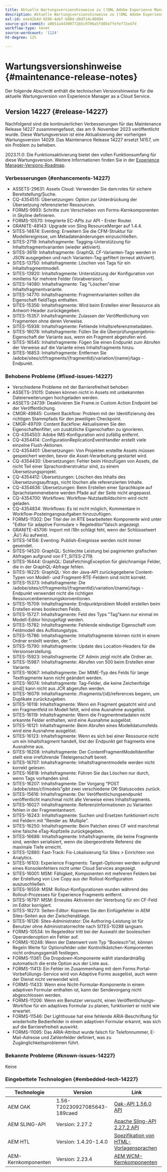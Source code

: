 ```yaml
---
title: Aktuelle Wartungsversionshinweise zu [!DNL Adobe Experience Manager] as a Cloud Service.
description: Aktuelle Wartungsversionshinweise zu [!DNL Adobe Experience Manager] as a Cloud Service.
exl-id: eee42b4d-9206-4ebf-b88d-d8df14c46094
source-git-commit: a8651a44300772b5c9706a5fd85e7fefef72e47d
workflow-type: tm+mt
source-wordcount: '1124'
ht-degree: 12%

---
```


# Wartungsversionshinweise {#maintenance-release-notes}

Der folgende Abschnitt enthält die technischen Versionshinweise für die aktuelle Wartungsversion von Experience Manager as a Cloud Service.

## Version 14227 {#release-14227}

Nachfolgend sind die kontinuierlichen Verbesserungen für das Maintenance Release 14227 zusammengefasst, das am 9. November 2023 veröffentlicht wurde. Diese Wartungsversion ist eine Aktualisierung der vorherigen Wartungsversion 14029. Das Maintenance Release 14227 ersetzt 14157, um ein Problem zu beheben.

2023.11.0: Die Funktionsaktivierung bietet den vollen Funktionsumfang für diese Wartungsversion. Weitere Informationen finden Sie in der [Experience Manager-Versions-Roadmap](https://experienceleague.adobe.com/docs/experience-manager-release-information/aem-release-updates/update-releases-roadmap.html?lang=de).

### Verbesserungen {#enhancements-14227}

* ASSETS-29631: Assets Cloud: Verwenden Sie dam:roles für sichere Bereitstellung/Suche.
* CQ-4354515: Übersetzungen: Option zur Unterdrückung der Übersetzung referenzierter Ressourcen.
* FORMS-9993: Schritte zum Verschieben von Forms-Kernkomponenten in Skyline definieren.
* FORMS-10570: Integrierte EC-APIs zur API - Erster Router.
* GRANITE-48143: Upgrade von Sling ResourceMerger auf 1.4.4.
* SITES-14874: Eventing: Erweitern Sie die CFM-Struktur für Modellereignisse, um Metadatenänderungen einzuschließen.
* SITES-2719: Inhaltsfragmente: Tagging-Unterstützung für Inhaltsfragmentvarianten (wieder aktiviert).
* SITES-3619: Inhaltsfragmente: GraphQL CF-Varianten-Tags werden in JSON ausgegeben und nach Varianten-Tag gefiltert (erneut aktiviert).
* SITES-13750: Inhaltsfragmente: Löschen von Tags für ein Inhaltsfragmentmodell.
* SITES-13920: Inhaltsfragmente: Unterstützung der Konfiguration von minItems für mehrere Felder (Vorabversion).
* SITES-14080: Inhaltsfragmente: Tag &quot;Löschen&quot;einer Inhaltsfragmentvariante.
* SITES-14770: Inhaltsfragmente: Fragmentvarianten sollten die Eigenschaft fieldTags enthalten.
* SITES-15356: Inhaltsfragmente: Wird beim Erstellen einer Ressource als Antwort-Header zurückgegeben.
* SITES-15357: Inhaltsfragmente: Zulassen der Veröffentlichung von Fragmenten ohne deren Verweise.
* SITES-15938: Inhaltsfragmente: Fehlende Inhaltsreferenzmetadaten.
* SITES-16078: Inhaltsfragmente: Füllen Sie die Überprüfungsergebnis-Eigenschaft der Variante aus, wenn ein Fragment abgerufen wird.
* SITES-16545: Inhaltsfragmente: Fügen Sie einen Endpunkt zum Abrufen der Verweise auf die Variante eines Inhaltsfragments hinzu.
* SITES-16853: Inhaltsfragmente: Entfernen Sie /adobe/sites/cf/fragments/{fragmentId}/variation/{name}/tags -Endpunkt.

### Behobene Probleme {#fixed-issues-14227}

* Verschiedene Probleme mit der Barrierefreiheit behoben
* ASSETS-31015: Dateien können nicht in Assets mit unbekannten Dateierweiterungen hochgeladen werden.
* ASSETS-24739: Deaktivieren Sie Frame.io Custom Action Endpoint bei der Veröffentlichung.
* CMGR-49845: Content Backflow: Problem mit der Identifizierung des richtigen Stammpfads für den jeweiligen Checkpoint.
* CMGR-49709: Content Backflow: Aktualisieren Sie den Eigenschaftenfilter, um zusätzliche Eigenschaften zu ignorieren.
* CQ-4354503: Adobe IMS-Konfiguration wird zufällig entfernt.
* CQ-4354414: ConfigurationReplicationEventHandler erstellt viele einzelne Flush-Aktionen.
* CQ-4354401: Übersetzungen: Von Projekten erstellte Assets müssen gespeichert werden, bevor die Asset-Verarbeitung gestartet wird.
* CQ-4354430: Übersetzungen: Fehler beim Hinzufügen von Assets, die nicht Teil einer Sprachordnerstruktur sind, zu einem Übersetzungsprojekt.
* CQ-4354412: Übersetzungen: Löschen des Inhalts des Übersetzungsauftrags, nicht löschen alle referenzierten Inhalte.
* CQ-4354636: Übersetzungen: Beim Erstellen einer Sprachkopie auf Sprachstammenebene werden Pfade auf der Seite nicht angepasst.
* CQ-4354700: Workflows: Workflow-Nutzlastbildschirm wird nicht geladen.
* CQ-4354834: Workflows: Es ist nicht möglich, Kommentare in Workflow-Posteingangsaufgaben hinzuzufügen.
* FORMS-11302: Der Titel der im RTE bearbeiteten Komponente wird unter &quot;Editor für adaptive Formulare > Regeleditor&quot;falsch angezeigt.
* GRANITE-45706: Import mit i18n schlägt fehl, wenn der Schlüsselwert ‚Äú‘) Äù aufweist.
* SITES-14156: Eventing: Publish-Ereignisse werden nicht immer gesendet.
* SITES-14520: GraphQL: Schlechte Leistung bei paginierten grafischen Abfragen aufgrund von FT_SITES-2719.
* SITES-16444: GraphQL: DataFetchingException für gleichnamige Felder, die in der GraphQL-Abfrage fehlen.
* SITES-16225: GraphQL: Von der Java-API zurückgegebene Content-Typen von Modell- und Fragment-RTE-Feldern sind nicht korrekt.
* SITES-15373: Inhaltsfragmente: Die /adobe/sites/cf/fragments/{fragmentId}/variation/{name}/tags -Endpunkt verwendet nicht die richtigen Ressourcenbenennungskonventionen.
* SITES-15709: Inhaltsfragmente: Endpunktproblem Modell erstellen beim Erstellen eines booleschen Felds.
* SITES-15727: Inhaltsfragmente: Feld des Typs &quot;Tag&quot;kann nur einmal im Modell-Editor hinzugefügt werden.
* SITES-15782: Inhaltsfragmente: Fehlende eindeutige Eigenschaft vom Feldmodell des Auflistungstyps.
* SITES-15786: Inhaltsfragmente: Inhaltsfragmente können nicht in einem Ordner erstellt werden, der &quot;.
* SITES-15790: Inhaltsfragmente: Update des Location-Headers für die Versionserstellung.
* SITES-15923: Inhaltsfragmente: CF Admin zeigt nicht alle Ordner an.
* SITES-15987: Inhaltsfragmente: Abrufen von 500 beim Erstellen einer Variante.
* SITES-16067: Inhaltsfragmente: Der MIME-Typ des Felds für lange Textfragmente kann nicht geändert werden.
* SITES-16074: Inhaltsfragmente: Tag-Felder, die keine Zeichenfolge sind[] kann nicht aus JCR abgerufen werden.
* SITES-16079: Inhaltsfragmente: /fragments/{id}/references begann, um Duplikate zurückzugeben.
* SITES-16118: Inhaltsfragmente: Wenn ein Fragment gepatcht wird und ein Fragmentfeld im Modell fehlt, wird eine Ausnahme ausgelöst.
* SITES-16119: Inhaltsfragmente: Wenn die Fragmentmetadaten nicht erkannte Felder enthalten, wird eine Ausnahme ausgelöst.
* SITES-16121: Inhaltsfragmente: Beim Abrufen eines Modelldatumsfelds wird eine Ausnahme ausgelöst.
* SITES-16123: Inhaltsfragmente: Wenn es sich bei einer Ressource nicht um ein Inhaltsfragment handelt, löst der Endpunkt get fragments eine Ausnahme aus.
* SITES-16208: Inhaltsfragmente: Der ContentFragmentModelIdentifier stellt eine irreführende Titeleigenschaft bereit.
* SITES-16707: Inhaltsfragmente: Inhaltsfragmentmodelle werden nicht korrekt gelesen.
* SITES-16818: Inhaltsfragmente: Führen Sie das Löschen nur durch, wenn Tags vorhanden sind.
* SITES-16207: Inhaltsfragmente: Der Vorgang &quot;POST /adobe/sites/cf/models&quot;gibt zwei verschiedene OK-Statuscodes zurück.
* SITES-15616: Inhaltsfragmente: Der Veröffentlichungsendpunkt veröffentlicht manchmal nicht alle Verweise eines Inhaltsfragments.
* SITES-16027: Inhaltsfragmente: Referenzinformationen zu Varianten fehlen in der Fragmentantwort.
* SITES-16243: Inhaltsfragmente: Suchen und Ersetzen funktioniert nicht mit Feldern mit &quot;Render as: Multiple&quot;.
* SITES-16250: Inhaltsfragmente: Beim Patchen eines CF wird manchmal eine falsche eTag-Kopfzeile zurückgegeben.
* SITES-16686: Inhaltsfragmente: Inhaltsfragmente, die keine Fragmente sind, werden serialisiert, wenn die übergeordnete Referenz die maximale Tiefe erreicht.
* SITES-12880: Fast-Track: Fix-Lokalisierung für Sites > Einrichten von Analytics.
* SITES-16103: Experience Fragments: Target-Optionen werden aufgrund eines Konsolenfehlers nicht unter Cloud Services angezeigt.
* SITES-16001: MSM: Fähigkeit, Komponenten mit mehreren Feldern bei der Erstellung von Live Copy aus der Rollout-Konfiguration auszuschließen.
* SITES-16559: MSM: Rollout-Konfigurationen wurden während des Rollout-Prozesses für Experience Fragments entfernt.
* SITES-16797: MSM: Erneutes Aktivieren der Vererbung für ein CF-Feld im Editor korrigiert.
* SITES-16273: Seiten-Editor: Kopieren Sie den Einfügefehler in AEM Sites-Seiten aus der Zwischenablage.
* SITES-16126: Sites-Administrator: Die Authoring-Leistung ist für Benutzer ohne Administratorrechte nach SITES-10288 langsam.
* FORMS-10534: Im Regeleditor tritt bei der Auswahl der booleschen Operandenoption ein Fehler auf.
* FORMS-10248: Wenn der Datenwert vom Typ &quot;Boolesch&quot;ist, können Regeln Werte für Optionsfelder oder Kontrollkästchen-Komponenten nicht ordnungsgemäß festlegen.
* FORMS-11361: Die Dropdown-Komponente wählt standardmäßig automatisch die erste Option aus der Liste aus.
* FORMS-11413: Ein Fehler im Zusammenhang mit dem Forms Portal-Vorbefüllungs-Service wird von Adaptive Forms ausgelöst, auch wenn der Dienst nicht verwendet wird.
* FORMS-11433: Wenn eine Nicht-Formular-Komponente in einem adaptiven Formular enthalten ist, kann der Sendevorgang nicht abgeschlossen werden.
* FORMS-11206: Wenn ein Benutzer versucht, einen Veröffentlichungs-Workflow für ein adaptives Formular zu planen, funktioniert er nicht wie erwartet.
* FORMS-11546: Der Lighthouse hat eine fehlende ARIA-Beschriftung für wiederholte Bedienfelder in einem adaptiven Formular erkannt, was sich auf die Barrierefreiheit auswirkt.
* FORMS-11095: Das ARIA-Attribut wurde falsch für Telefonnummer, E-Mail-Adresse und Zahlenfelder definiert, was zu Zugänglichkeitsproblemen führt.

### Bekannte Probleme {#known-issues-14227}

Keine

### Eingebettete Technologien {#embedded-tech-14227}

| Technologie | Version | Link |
|---|---|---|
| AEM OAK | 1.56-T20230927085643-189caed | [Oak-API 1.56.0 API](https://www.javadoc.io/doc/org.apache.jackrabbit/oak-api/1.56.0/index.html) |
| AEM SLING-API | Version: 2.27.2 | [Apache Sling-API 2.27.2 API](https://www.javadoc.io/doc/org.apache.sling/org.apache.sling.api/latest/index.html) |
| AEM HTL | Version: 1.4.20-1.4.0 | [Spezifikation von HTML-Vorlagensprachen](https://github.com/adobe/htl-spec) |
| AEM-Kernkomponenten | Version: 2.23.4 | [AEM WCM-Kernkomponenten](https://github.com/adobe/aem-core-wcm-components) |
